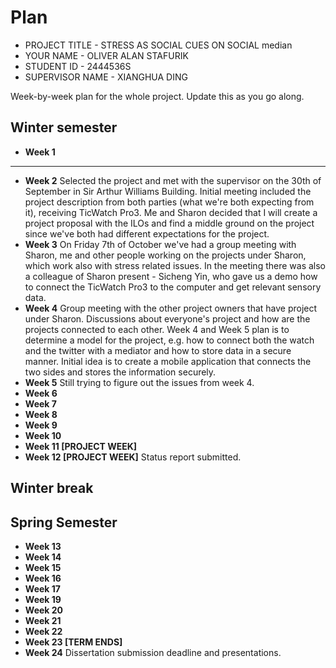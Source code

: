# Plan

* PROJECT TITLE - STRESS AS SOCIAL CUES ON SOCIAL median
* YOUR NAME - OLIVER ALAN STAFURIK  
* STUDENT ID - 2444536S
* SUPERVISOR NAME - XIANGHUA DING 

Week-by-week plan for the whole project. Update this as you go along.

## Winter semester

* **Week 1**
----------------------------------------------------------------
* **Week 2**
Selected the project and met with the supervisor on the 30th of September in Sir Arthur Williams Building. Initial meeting included the project description from both parties (what we're both expecting from it), receiving TicWatch Pro3. Me and Sharon decided that I will create a project proposal with the ILOs and find a middle ground on the project since we've both had different expectations for the project. 
* **Week 3**
On Friday 7th of October we've had a group meeting with Sharon, me and other people working on the projects under Sharon, which work also with stress related issues. In the meeting there was also a colleague of Sharon present - Sicheng Yin, who gave us a demo how to connect the TicWatch Pro3 to the computer and get relevant sensory data. 
* **Week 4**
Group meeting with the other project owners that have project under Sharon. Discussions about everyone's project and how are the projects connected to each other. Week 4 and Week 5 plan is to determine a model for the project, e.g. how to connect both the watch and the twitter with a mediator and how to store data in a secure manner. Initial idea is to create a mobile application that connects the two sides and stores the information securely. 
* **Week 5**
Still trying to figure out the issues from week 4. 
* **Week 6**
* **Week 7**
* **Week 8**
* **Week 9**
* **Week 10**
* **Week 11 [PROJECT WEEK]**
* **Week 12 [PROJECT WEEK]** Status report submitted.

## Winter break

## Spring Semester

* **Week 13**
* **Week 14**
* **Week 15**
* **Week 16**
* **Week 17**
* **Week 19**
* **Week 20**
* **Week 21**
* **Week 22**
* **Week 23 [TERM ENDS]**
* **Week 24** Dissertation submission deadline and presentations.

